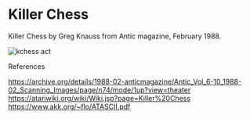 # Killer Chess
Killer Chess by Greg Knauss from Antic magazine, February 1988.

![kchess act](https://user-images.githubusercontent.com/3913623/227076071-0288a0be-04c2-4412-879c-504d9e034982.png)


References

https://archive.org/details/1988-02-anticmagazine/Antic_Vol_6-10_1988-02_Scanning_Images/page/n74/mode/1up?view=theater</br>
https://atariwiki.org/wiki/Wiki.jsp?page=Killer%20Chess</br>
https://www.akk.org/~flo/ATASCII.pdf</br>


